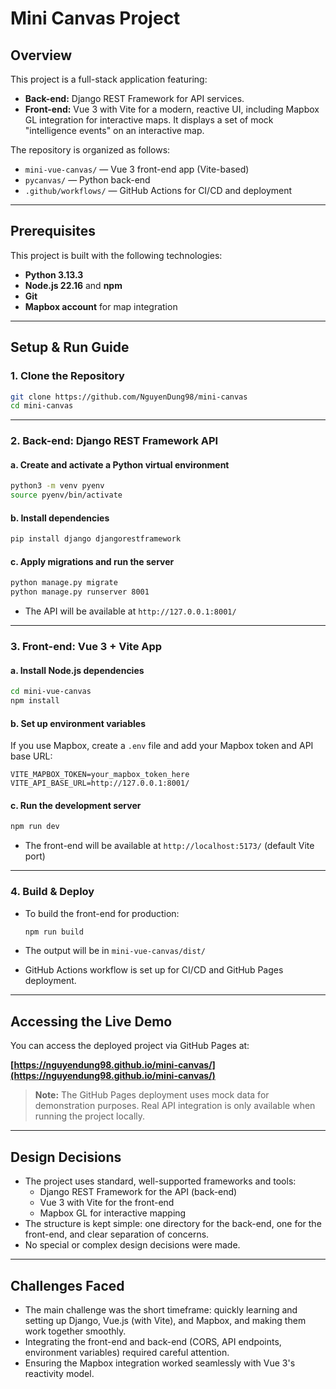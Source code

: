 # Mini Canvas Project

## Overview

This project is a full-stack application featuring:

- **Back-end:** Django REST Framework for API services.
- **Front-end:** Vue 3 with Vite for a modern, reactive UI, including Mapbox GL integration for interactive maps. It displays a set of mock "intelligence events" on an interactive map.

The repository is organized as follows:

- `mini-vue-canvas/` — Vue 3 front-end app (Vite-based)
- `pycanvas/` — Python back-end
- `.github/workflows/` — GitHub Actions for CI/CD and deployment

---

## Prerequisites

This project is built with the following technologies:

- **Python 3.13.3**
- **Node.js 22.16** and **npm**
- **Git**
- **Mapbox account** for map integration

---

## Setup & Run Guide

### 1. Clone the Repository

```bash
git clone https://github.com/NguyenDung98/mini-canvas
cd mini-canvas
```

---

### 2. Back-end: Django REST Framework API

#### a. Create and activate a Python virtual environment

```bash
python3 -m venv pyenv
source pyenv/bin/activate
```

#### b. Install dependencies

```bash
pip install django djangorestframework
```

#### c. Apply migrations and run the server

```bash
python manage.py migrate
python manage.py runserver 8001
```

- The API will be available at `http://127.0.0.1:8001/`

---

### 3. Front-end: Vue 3 + Vite App

#### a. Install Node.js dependencies

```bash
cd mini-vue-canvas
npm install
```

#### b. Set up environment variables

If you use Mapbox, create a `.env` file and add your Mapbox token and API base URL:

```
VITE_MAPBOX_TOKEN=your_mapbox_token_here
VITE_API_BASE_URL=http://127.0.0.1:8001/
```

#### c. Run the development server

```bash
npm run dev
```

- The front-end will be available at `http://localhost:5173/` (default Vite port)

---

### 4. Build & Deploy

- To build the front-end for production:

    ```bash
    npm run build
    ```

- The output will be in `mini-vue-canvas/dist/`

- GitHub Actions workflow is set up for CI/CD and GitHub Pages deployment.

---

## Accessing the Live Demo

You can access the deployed project via GitHub Pages at:

**[https://nguyendung98.github.io/mini-canvas/](https://nguyendung98.github.io/mini-canvas/)**

> **Note:** The GitHub Pages deployment uses mock data for demonstration purposes. Real API integration is only available when running the project locally.

---

## Design Decisions

- The project uses standard, well-supported frameworks and tools:
  - Django REST Framework for the API (back-end)
  - Vue 3 with Vite for the front-end
  - Mapbox GL for interactive mapping
- The structure is kept simple: one directory for the back-end, one for the front-end, and clear separation of concerns.
- No special or complex design decisions were made.

---

## Challenges Faced

- The main challenge was the short timeframe: quickly learning and setting up Django, Vue.js (with Vite), and Mapbox, and making them work together smoothly.
- Integrating the front-end and back-end (CORS, API endpoints, environment variables) required careful attention.
- Ensuring the Mapbox integration worked seamlessly with Vue 3's reactivity model.